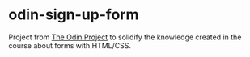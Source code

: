 # odin-sign-up-form

Project from [The Odin Project](theodinproject.com) to solidify the knowledge created in the course about forms with HTML/CSS.
